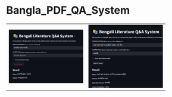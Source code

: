 # Bangla_PDF_QA_System



<table>
  <tr>
    <td align="center">
      <img src="images/Screenshot 2025-08-04 093712.png" width="200"/><br>
    </td>
    <td align="center">
      <img src="images/Screenshot 2025-08-04 093619.png" width="200"/><br>
    </td>
  </tr>
</table>

